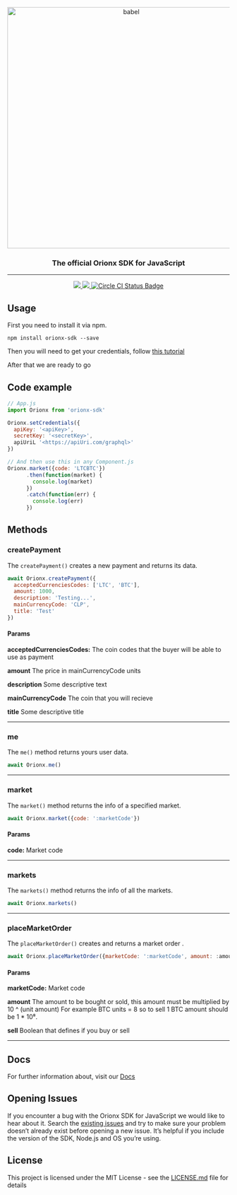 <p align="center">
  <a href="https://orionx.com/">
    <img alt="babel" src="https://orionx.com/logo.svg" width="546">
  </a>
</p>

<h3 align="center">The official Orionx SDK for JavaScript</h3>

---

<p align="center">
    <a href="#backers" alt="Proyect MIT License">
        <img src="https://img.shields.io/github/license/mashape/apistatus.svg" />
    </a>
    <a href="#version" alt="NPM Version">
      <img src="https://img.shields.io/npm/v/orionx-sdk.svg" />
    </a>
    <a href="https://circleci.com" alt="Circle CI">
      <img src="https://circleci.com/gh/orionx-dev/orionx-sdk-js.svg?style=shield" alt="Circle CI Status Badge" />
    </a>
</p>

## Usage

First you need to install it via npm.

```
npm install orionx-sdk --save
```

Then you will need to get your credentials, follow [this tutorial](http://docs.orionx.com/docs/getStarted.html)

After that we are ready to go

## Code example

```js
// App.js
import Orionx from 'orionx-sdk'

Orionx.setCredentials({
  apiKey: '<apiKey>',
  secretKey: '<secretKey>',
  apiUriL '<https://apiUri.com/graphql>'
})

// And then use this in any Component.js
Orionx.market({code: 'LTCBTC'})
      .then(function(market) {
        console.log(market)
      })
      .catch(function(err) {
        console.log(err)
      })
```

## Methods

### createPayment

The `createPayment()` creates a new payment and returns its data.

```js
await Orionx.createPayment({
  acceptedCurrenciesCodes: ['LTC', 'BTC'],
  amount: 1000,
  description: 'Testing...',
  mainCurrencyCode: 'CLP',
  title: 'Test'
})
```

#### Params

**acceptedCurrenciesCodes:** The coin codes that the buyer will be able to use as payment

**amount** The price in mainCurrencyCode units

**description** Some descriptive text

**mainCurrencyCode** The coin that you will recieve

**title** Some descriptive title

---

### me

The `me()` method returns yours user data.

```js
await Orionx.me()
```

---

### market

The `market()` method returns the info of a specified market.

```js
await Orionx.market({code: ':marketCode'})
```

#### Params

**code:** Market code

---

### markets

The `markets()` method returns the info of all the markets.

```js
await Orionx.markets()
```

---

### placeMarketOrder

The `placeMarketOrder()` creates and returns a market order .

```js
await Orionx.placeMarketOrder({marketCode: ':marketCode', amount: :amount, sell: :sell})
```

#### Params

**marketCode:** Market code

**amount** The amount to be bought or sold, this amount must be multiplied by 10 ^ (unit amount)
For example BTC units = 8 so to sell 1 BTC amount should be 1 \* 10⁸.

**sell** Boolean that defines if you buy or sell

---

## Docs

For further information about, visit our [Docs](http://docs.orionx.com/docs/getStarted/)

## Opening Issues

If you encounter a bug with the Orionx SDK for JavaScript we would like to hear about it. Search the [existing issues](https://github.com/orionx-dev/orionx-sdk-js/issues) and try to make sure your problem doesn’t already exist before opening a new issue. It’s helpful if you include the version of the SDK, Node.js and OS you’re using.

## License

This project is licensed under the MIT License - see the [LICENSE.md](LICENSE.md) file for details
